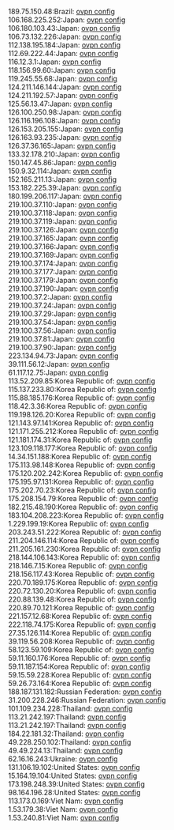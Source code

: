 189.75.150.48:Brazil: [ovpn config](vpn/189_75_150_48.ovpn)  
106.168.225.252:Japan: [ovpn config](vpn/106_168_225_252.ovpn)  
106.180.103.43:Japan: [ovpn config](vpn/106_180_103_43.ovpn)  
106.73.132.226:Japan: [ovpn config](vpn/106_73_132_226.ovpn)  
112.138.195.184:Japan: [ovpn config](vpn/112_138_195_184.ovpn)  
112.69.222.44:Japan: [ovpn config](vpn/112_69_222_44.ovpn)  
116.12.3.1:Japan: [ovpn config](vpn/116_12_3_1.ovpn)  
118.156.99.60:Japan: [ovpn config](vpn/118_156_99_60.ovpn)  
119.245.55.68:Japan: [ovpn config](vpn/119_245_55_68.ovpn)  
124.211.146.144:Japan: [ovpn config](vpn/124_211_146_144.ovpn)  
124.211.192.57:Japan: [ovpn config](vpn/124_211_192_57.ovpn)  
125.56.13.47:Japan: [ovpn config](vpn/125_56_13_47.ovpn)  
126.100.250.98:Japan: [ovpn config](vpn/126_100_250_98.ovpn)  
126.116.196.108:Japan: [ovpn config](vpn/126_116_196_108.ovpn)  
126.153.205.155:Japan: [ovpn config](vpn/126_153_205_155.ovpn)  
126.163.93.235:Japan: [ovpn config](vpn/126_163_93_235.ovpn)  
126.37.36.165:Japan: [ovpn config](vpn/126_37_36_165.ovpn)  
133.32.178.210:Japan: [ovpn config](vpn/133_32_178_210.ovpn)  
150.147.45.86:Japan: [ovpn config](vpn/150_147_45_86.ovpn)  
150.9.32.114:Japan: [ovpn config](vpn/150_9_32_114.ovpn)  
152.165.211.13:Japan: [ovpn config](vpn/152_165_211_13.ovpn)  
153.182.225.39:Japan: [ovpn config](vpn/153_182_225_39.ovpn)  
180.199.206.117:Japan: [ovpn config](vpn/180_199_206_117.ovpn)  
219.100.37.110:Japan: [ovpn config](vpn/219_100_37_110.ovpn)  
219.100.37.118:Japan: [ovpn config](vpn/219_100_37_118.ovpn)  
219.100.37.119:Japan: [ovpn config](vpn/219_100_37_119.ovpn)  
219.100.37.126:Japan: [ovpn config](vpn/219_100_37_126.ovpn)  
219.100.37.165:Japan: [ovpn config](vpn/219_100_37_165.ovpn)  
219.100.37.166:Japan: [ovpn config](vpn/219_100_37_166.ovpn)  
219.100.37.169:Japan: [ovpn config](vpn/219_100_37_169.ovpn)  
219.100.37.174:Japan: [ovpn config](vpn/219_100_37_174.ovpn)  
219.100.37.177:Japan: [ovpn config](vpn/219_100_37_177.ovpn)  
219.100.37.179:Japan: [ovpn config](vpn/219_100_37_179.ovpn)  
219.100.37.190:Japan: [ovpn config](vpn/219_100_37_190.ovpn)  
219.100.37.2:Japan: [ovpn config](vpn/219_100_37_2.ovpn)  
219.100.37.24:Japan: [ovpn config](vpn/219_100_37_24.ovpn)  
219.100.37.29:Japan: [ovpn config](vpn/219_100_37_29.ovpn)  
219.100.37.54:Japan: [ovpn config](vpn/219_100_37_54.ovpn)  
219.100.37.56:Japan: [ovpn config](vpn/219_100_37_56.ovpn)  
219.100.37.81:Japan: [ovpn config](vpn/219_100_37_81.ovpn)  
219.100.37.90:Japan: [ovpn config](vpn/219_100_37_90.ovpn)  
223.134.94.73:Japan: [ovpn config](vpn/223_134_94_73.ovpn)  
39.111.56.12:Japan: [ovpn config](vpn/39_111_56_12.ovpn)  
61.117.12.75:Japan: [ovpn config](vpn/61_117_12_75.ovpn)  
113.52.209.85:Korea Republic of: [ovpn config](vpn/113_52_209_85.ovpn)  
115.137.233.80:Korea Republic of: [ovpn config](vpn/115_137_233_80.ovpn)  
115.88.185.176:Korea Republic of: [ovpn config](vpn/115_88_185_176.ovpn)  
118.42.3.36:Korea Republic of: [ovpn config](vpn/118_42_3_36.ovpn)  
119.198.126.20:Korea Republic of: [ovpn config](vpn/119_198_126_20.ovpn)  
121.143.97.141:Korea Republic of: [ovpn config](vpn/121_143_97_141.ovpn)  
121.171.255.212:Korea Republic of: [ovpn config](vpn/121_171_255_212.ovpn)  
121.181.174.31:Korea Republic of: [ovpn config](vpn/121_181_174_31.ovpn)  
123.109.118.177:Korea Republic of: [ovpn config](vpn/123_109_118_177.ovpn)  
14.34.151.188:Korea Republic of: [ovpn config](vpn/14_34_151_188.ovpn)  
175.113.98.148:Korea Republic of: [ovpn config](vpn/175_113_98_148.ovpn)  
175.120.202.242:Korea Republic of: [ovpn config](vpn/175_120_202_242.ovpn)  
175.195.97.131:Korea Republic of: [ovpn config](vpn/175_195_97_131.ovpn)  
175.202.70.23:Korea Republic of: [ovpn config](vpn/175_202_70_23.ovpn)  
175.208.154.79:Korea Republic of: [ovpn config](vpn/175_208_154_79.ovpn)  
182.215.48.190:Korea Republic of: [ovpn config](vpn/182_215_48_190.ovpn)  
183.104.208.223:Korea Republic of: [ovpn config](vpn/183_104_208_223.ovpn)  
1.229.199.19:Korea Republic of: [ovpn config](vpn/1_229_199_19.ovpn)  
203.243.51.222:Korea Republic of: [ovpn config](vpn/203_243_51_222.ovpn)  
211.204.146.114:Korea Republic of: [ovpn config](vpn/211_204_146_114.ovpn)  
211.205.161.230:Korea Republic of: [ovpn config](vpn/211_205_161_230.ovpn)  
218.144.106.143:Korea Republic of: [ovpn config](vpn/218_144_106_143.ovpn)  
218.146.7.15:Korea Republic of: [ovpn config](vpn/218_146_7_15.ovpn)  
218.156.117.43:Korea Republic of: [ovpn config](vpn/218_156_117_43.ovpn)  
220.70.189.175:Korea Republic of: [ovpn config](vpn/220_70_189_175.ovpn)  
220.72.130.20:Korea Republic of: [ovpn config](vpn/220_72_130_20.ovpn)  
220.88.139.48:Korea Republic of: [ovpn config](vpn/220_88_139_48.ovpn)  
220.89.70.121:Korea Republic of: [ovpn config](vpn/220_89_70_121.ovpn)  
221.157.12.68:Korea Republic of: [ovpn config](vpn/221_157_12_68.ovpn)  
222.118.74.175:Korea Republic of: [ovpn config](vpn/222_118_74_175.ovpn)  
27.35.126.114:Korea Republic of: [ovpn config](vpn/27_35_126_114.ovpn)  
39.119.56.208:Korea Republic of: [ovpn config](vpn/39_119_56_208.ovpn)  
58.123.59.109:Korea Republic of: [ovpn config](vpn/58_123_59_109.ovpn)  
59.11.160.176:Korea Republic of: [ovpn config](vpn/59_11_160_176.ovpn)  
59.11.187.154:Korea Republic of: [ovpn config](vpn/59_11_187_154.ovpn)  
59.15.59.228:Korea Republic of: [ovpn config](vpn/59_15_59_228.ovpn)  
59.26.73.164:Korea Republic of: [ovpn config](vpn/59_26_73_164.ovpn)  
188.187.131.182:Russian Federation: [ovpn config](vpn/188_187_131_182.ovpn)  
31.200.228.246:Russian Federation: [ovpn config](vpn/31_200_228_246.ovpn)  
101.109.234.228:Thailand: [ovpn config](vpn/101_109_234_228.ovpn)  
113.21.242.197:Thailand: [ovpn config](vpn/113_21_242_197.ovpn)  
113.21.242.197:Thailand: [ovpn config](vpn/113_21_242_197.ovpn)  
184.22.181.32:Thailand: [ovpn config](vpn/184_22_181_32.ovpn)  
49.228.250.102:Thailand: [ovpn config](vpn/49_228_250_102.ovpn)  
49.49.224.13:Thailand: [ovpn config](vpn/49_49_224_13.ovpn)  
62.16.16.243:Ukraine: [ovpn config](vpn/62_16_16_243.ovpn)  
131.106.19.102:United States: [ovpn config](vpn/131_106_19_102.ovpn)  
15.164.19.104:United States: [ovpn config](vpn/15_164_19_104.ovpn)  
173.198.248.39:United States: [ovpn config](vpn/173_198_248_39.ovpn)  
98.164.196.28:United States: [ovpn config](vpn/98_164_196_28.ovpn)  
113.173.0.169:Viet Nam: [ovpn config](vpn/113_173_0_169.ovpn)  
1.53.179.38:Viet Nam: [ovpn config](vpn/1_53_179_38.ovpn)  
1.53.240.81:Viet Nam: [ovpn config](vpn/1_53_240_81.ovpn)  
